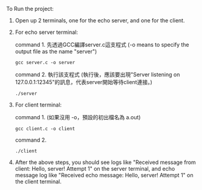 To Run the project:

1. Open up 2 terminals, one for the echo server, and one for the client.
  
2. For echo server terminal:
   
   command 1. 先透過GCC編譯server.c這支程式 (-o means to specify the output file as the name "server")

       gcc server.c -o server
   
    command 2. 執行該支程式 (執行後，應該要出現"Server listening on 127.0.0.1:12345"的訊息，代表server開始等待client連接。)
   
       ./server 
   
3. For client terminal:
   
   command 1. (如果沒用 -o，預設的初出檔名為 a.out)

       gcc client.c -o client  
   
   command 2.

       ./client
   
5. After the above steps, you should see logs like "Received message from client: Hello, server! Attempt 1" on the server terminal, and echo message log like "Received echo message: Hello, server! Attempt 1" on the client terminal.
